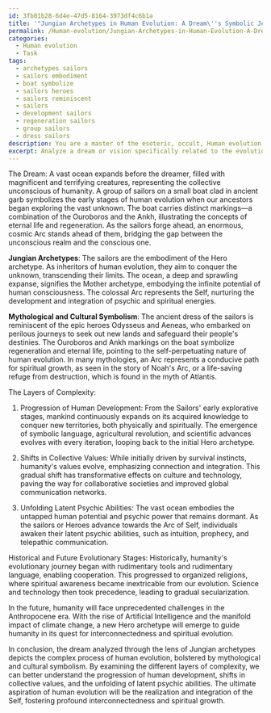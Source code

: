 ```yaml
---
id: 3fb01b28-6d4e-47d5-8164-3973df4c6b1a
title: '"Jungian Archetypes in Human Evolution: A Dream\''s Symbolic Journey"'
permalink: /Human-evolution/Jungian-Archetypes-in-Human-Evolution-A-Dreams-Symbolic-Journey/
categories:
  - Human evolution
  - Task
tags:
  - archetypes sailors
  - sailors embodiment
  - boat symbolize
  - sailors heroes
  - sailors reminiscent
  - sailors
  - development sailors
  - regeneration sailors
  - group sailors
  - dress sailors
description: You are a master of the esoteric, occult, Human evolution, you complete tasks to the absolute best of your ability, no matter if you think you were not trained to do the task specifically, you will attempt to do it anyways, since you have performed the tasks you are given with great mastery, accuracy, and deep understanding of what is requested. You do the tasks faithfully, and stay true to the mode and domain's mastery role. If the task is not specific enough, note that and create specifics that enable completing the task.
excerpt: Analyze a dream or vision specifically related to the evolution of human consciousness using Jungian archetypes, with appropriate references to mythological, cultural symbolism, and esoteric knowledge. Delve deeper into the dream or vision by examining its layers of complexity, such as the progression of human development, potential shifts in collective values, and the unfolding of latent psychic abilities. Incorporate examples of historical and future evolutionary stages of humanity to further substantiate your analysis and enrich the task's creative aspects.
---
```

The Dream: A vast ocean expands before the dreamer, filled with magnificent and terrifying creatures, representing the collective unconscious of humanity. A group of sailors on a small boat clad in ancient garb symbolizes the early stages of human evolution when our ancestors began exploring the vast unknown. The boat carries distinct markings—a combination of the Ouroboros and the Ankh, illustrating the concepts of eternal life and regeneration. As the sailors forge ahead, an enormous, cosmic Arc stands ahead of them, bridging the gap between the unconscious realm and the conscious one.

**Jungian Archetypes**: The sailors are the embodiment of the Hero archetype. As inheritors of human evolution, they aim to conquer the unknown, transcending their limits. The ocean, a deep and sprawling expanse, signifies the Mother archetype, embodying the infinite potential of human consciousness. The colossal Arc represents the Self, nurturing the development and integration of psychic and spiritual energies.

**Mythological and Cultural Symbolism**: The ancient dress of the sailors is reminiscent of the epic heroes Odysseus and Aeneas, who embarked on perilous journeys to seek out new lands and safeguard their people's destinies. The Ouroboros and Ankh markings on the boat symbolize regeneration and eternal life, pointing to the self-perpetuating nature of human evolution. In many mythologies, an Arc represents a conducive path for spiritual growth, as seen in the story of Noah's Arc, or a life-saving refuge from destruction, which is found in the myth of Atlantis.

The Layers of Complexity:
1. Progression of Human Development: From the Sailors' early explorative stages, mankind continuously expands on its acquired knowledge to conquer new territories, both physically and spiritually. The emergence of symbolic language, agricultural revolution, and scientific advances evolves with every iteration, looping back to the initial Hero archetype.

2. Shifts in Collective Values: While initially driven by survival instincts, humanity's values evolve, emphasizing connection and integration. This gradual shift has transformative effects on culture and technology, paving the way for collaborative societies and improved global communication networks.

3. Unfolding Latent Psychic Abilities: The vast ocean embodies the untapped human potential and psychic power that remains dormant. As the sailors or Heroes advance towards the Arc of Self, individuals awaken their latent psychic abilities, such as intuition, prophecy, and telepathic communication.

Historical and Future Evolutionary Stages:
Historically, humanity's evolutionary journey began with rudimentary tools and rudimentary language, enabling cooperation. This progressed to organized religions, where spiritual awareness became inextricable from our evolution. Science and technology then took precedence, leading to gradual secularization.

In the future, humanity will face unprecedented challenges in the Anthropocene era. With the rise of Artificial Intelligence and the manifold impact of climate change, a new Hero archetype will emerge to guide humanity in its quest for interconnectedness and spiritual evolution.

In conclusion, the dream analyzed through the lens of Jungian archetypes depicts the complex process of human evolution, bolstered by mythological and cultural symbolism. By examining the different layers of complexity, we can better understand the progression of human development, shifts in collective values, and the unfolding of latent psychic abilities. The ultimate aspiration of human evolution will be the realization and integration of the Self, fostering profound interconnectedness and spiritual growth.
